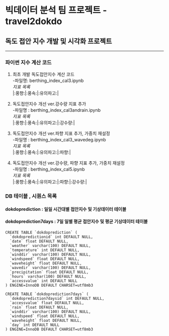 # 빅데이터 분석 팀 프로젝트 - travel2dokdo

## 독도 접안 지수 개발 및 시각화 프로젝트

---

### 파이썬 지수 계산 코드

1. 최초 개발 독도접안지수 계산 코드  
   -파일명: berthing_index_cal3.ipynb  
   _지표 목록_  
   |:풍향:|:풍속:|:유의파고:|

2. 독도접안지수 개선 ver.강수량 지표 추가  
   -파일명 : berthing_index_cal3andrain.ipynb  
   _지표 목록_  
   |:풍향:|:풍속:|:유의파고:|:강수량:|

3. 독도접안지수 개선 ver.파향 지표 추가, 가중치 재설정  
   -파일명 : berthing_index_cal3_wavedeg.ipynb  
   _지표 목록_  
   |:풍향:|:풍속:|:유의파고:|:파향:|

4. 독도접안지수 개선 ver.강수량, 파향 지표 추가, 가중치 재설정  
   -파일명 : berthing_index_cal5.ipynb  
   _지표 목록_  
   |:풍향:|:풍속:|:유의파고:|:파향:|:강수량:|

### DB 테이블 , 시퀀스 목록

#### dokdoprediction : 일일 시간대별 접안지수 및 기상데이터 테이블

#### dokdoprediction7days : 7일 일별 평균 접안지수 및 평균 기상데이터 테이블

```
CREATE TABLE `dokdoprediction` (
  `dokdopredictionid` int DEFAULT NULL,
  `date` float DEFAULT NULL,
  `weather` varchar(100) DEFAULT NULL,
  `temperature` int DEFAULT NULL,
  `winddir` varchar(100) DEFAULT NULL,
  `windspeed` float DEFAULT NULL,
  `waveheight` float DEFAULT NULL,
  `wavedir` varchar(100) DEFAULT NULL,
  `precipitation` float DEFAULT NULL,
  `hours` varchar(100) DEFAULT NULL,
  `accessvalue` int DEFAULT NULL
) ENGINE=InnoDB DEFAULT CHARSET=utf8mb3

CREATE TABLE `dokdoprediction7days` (
  `dokdoprediction7daysid` int DEFAULT NULL,
  `accessvalue` float DEFAULT NULL,
  `rain` float DEFAULT NULL,
  `winddir` varchar(100) DEFAULT NULL,
  `windspeed` float DEFAULT NULL,
  `waveheight` float DEFAULT NULL,
  `day` int DEFAULT NULL
) ENGINE=InnoDB DEFAULT CHARSET=utf8mb3
```
